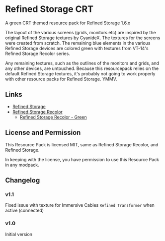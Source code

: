 # Refined Storage CRT
A green CRT themed resource pack for Refined Storage 1.6.x

The layout of the various screens (grids, monitors etc) are inspired by the original Refined Storage textures by CyanideX.
The textures for the screens were created from scratch.
The remaining blue elements in the various Refined Storage devices are colored green with textures from VT-14's Refined Storage Recolor series.

Any remaining textures, such as the outlines of the monitors and grids, and any other devices, are untouched.
Because this resourcepack relies on the default Refined Storage textures, it's probably not going to work properly with other resource packs for Refined Storage. YMMV.

## Links
- [Refined Storage](https://www.curseforge.com/minecraft/mc-mods/refined-storage)
- [Refined Storage Recolor](https://github.com/VT-14/RefinedStorageRecolor)
  - [Refined Storage Recolor - Green](https://www.curseforge.com/minecraft/texture-packs/refined-storage-recolor-green)
  
## License and Permission

This Resource Pack is licensed MIT, same as Refined Storage Recolor, and Refined Storage.

In keeping with the license, you have permission to use this Resource Pack in any modpack.

## Changelog

### v1.1

Fixed issue with texture for Immersive Cables `Refined Transformer` when active (connected)

### v1.0

Initial version
